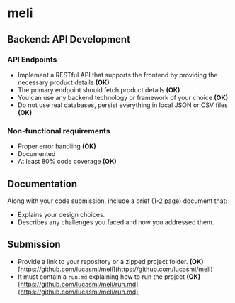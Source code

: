 # meli

## Backend: API Development

### API Endpoints

- Implement a RESTful API that supports the frontend by providing the necessary product details **(OK)**
- The primary endpoint should fetch product details **(OK)**
- You can use any backend technology or framework of your choice **(OK)**
- Do not use real databases, persist everything in local JSON or CSV files **(OK)**

### Non-functional requirements

- Proper error handling **(OK)**
- Documented
- At least 80% code coverage **(OK)**

## Documentation

Along with your code submission, include a brief (1-2 page) document that:

- Explains your design choices.
- Describes any challenges you faced and how you addressed them.

## Submission

- Provide a link to your repository or a zipped project folder. **(OK)**  
  [https://github.com/lucasmi/meli](https://github.com/lucasmi/meli)
- It must contain a `run.md` explaining how to run the project **(OK)**
  [https://github.com/lucasmi/meli/run.md](https://github.com/lucasmi/meli/run.md)